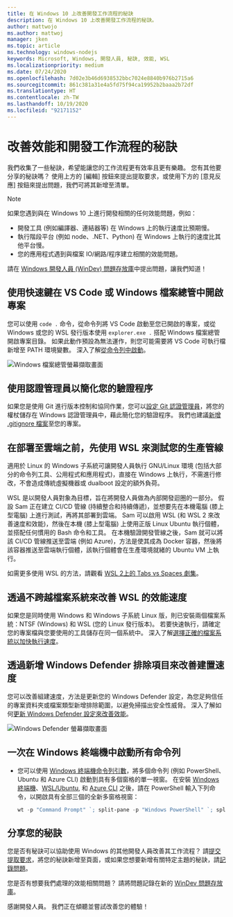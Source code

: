 ```yaml
---
title: 在 Windows 10 上改善開發工作流程的秘訣
description: 在 Windows 10 上改善開發工作流程的秘訣。
author: mattwojo
ms.author: mattwoj
manager: jken
ms.topic: article
ms.technology: windows-nodejs
keywords: Microsoft, Windows, 開發人員, 秘訣, 效能, WSL
ms.localizationpriority: medium
ms.date: 07/24/2020
ms.openlocfilehash: 7d02e3b46d6938532bbc7024e8840b976b2715a6
ms.sourcegitcommit: 861c381a31e4a5fd75f94ca19952b2baaa2b72df
ms.translationtype: HT
ms.contentlocale: zh-TW
ms.lasthandoff: 10/19/2020
ms.locfileid: "92171152"
---
```

# <a name="tips-for-improving-performance-and-development-workflows"></a>改善效能和開發工作流程的秘訣

我們收集了一些秘訣，希望能讓您的工作流程更有效率且更有樂趣。 您有其他要分享的秘訣嗎？ 使用上方的 [編輯] 按鈕來提出提取要求，或使用下方的 [意見反應] 按鈕來提出問題，我們可將其新增至清單。

> [!NOTE]
> 如果您遇到與在 Windows 10 上進行開發相關的任何效能問題，例如：
> - 開發工具 (例如編譯器、連結器等) 在 Windows 上的執行速度比預期慢。
> - 執行階段平台 (例如 node、.NET、Python) 在 Windows 上執行的速度比其他平台慢。
> - 您的應用程式遇到與檔案 IO/網路/程序建立相關的效能問題。 
> 
> 請在 [Windows 開發人員 (WinDev) 問題存放庫](https://github.com/microsoft/WinDev)中提出問題，讓我們知道！

## <a name="use-shortcuts-to-open-a-project-in-vs-code-or-windows-file-explorer"></a>使用快速鍵在 VS Code 或 Windows 檔案總管中開啟專案

您可以使用 `code .` 命令，從命令列將 VS Code 啟動至您已開啟的專案，或從 Windows 或您的 WSL 發行版本使用 `explorer.exe .` 搭配 Windows 檔案總管開啟專案目錄。 如果此動作預設為無法運作，則您可能需要將 VS Code 可執行檔新增至 PATH 環境變數。 深入了解[從命令列中啟動](https://code.visualstudio.com/docs/editor/command-line#_launching-from-command-line)。

![Windows 檔案總管螢幕擷取畫面](../images/wsl-file-explorer.png)

## <a name="use-the-credential-manager-to-your-streamline-authentication-process"></a>使用認證管理員以簡化您的驗證程序

如果您是使用 Git 進行版本控制和協同作業，您可以[設定 Git 認證管理員](/windows/wsl/tutorials/wsl-git#git-credential-manager-setup)，將您的權杖儲存在 Windows 認證管理員中，藉此簡化您的驗證程序。 我們也建議[新增 .gitignore 檔案](/windows/wsl/tutorials/wsl-git#adding-a-git-ignore-file)至您的專案。

## <a name="use-wsl-for-testing-your-production-pipeline-before-deploying-to-the-cloud"></a>在部署至雲端之前，先使用 WSL 來測試您的生產管線

適用於 Linux 的 Windows 子系統可讓開發人員執行 GNU/Linux 環境 (包括大部分的命令列工具、公用程式和應用程式)，直接在 Windows 上執行，不需進行修改，不會造成傳統虛擬機器或 dualboot 設定的額外負荷。

WSL 是以開發人員對象為目標，旨在將開發人員做為內部開發迴圈的一部分。 假設 Sam 正在建立 CI/CD 管線 (持續整合和持續傳遞)，並想要先在本機電腦 (膝上型電腦) 上進行測試，再將其部署到雲端。 Sam 可以啟用 WSL (和 WSL 2 來改善速度和效能)，然後在本機 (膝上型電腦) 上使用正版 Linux Ubuntu 執行個體，並搭配任何慣用的 Bash 命令和工具。 在本機驗證開發管線之後，Sam 就可以將該 CI/CD 管線推送至雲端 (例如 Azure)，方法是使其成為 Docker 容器，然後將該容器推送至雲端執行個體，該執行個體會在生產環境就緒的 Ubuntu VM 上執行。

如需更多使用 WSL 的方法，請觀看 [WSL 2上的 Tabs vs Spaces 劇集](https://channel9.msdn.com/Shows/Tabs-vs-Spaces/WSL2-Code-faster-on-the-Windows-Subsystem-for-Linux)。

## <a name="improve-performance-speed-for-wsl-by-not-crossing-over-file-systems"></a>透過不跨越檔案系統來改善 WSL 的效能速度

如果您是同時使用 Windows 和 Windows 子系統 Linux 版，則已安裝兩個檔案系統：NTSF (Windows) 和 WSL (您的 Linux 發行版本)。 若要快速執行，請確定您的專案檔與您要使用的工具儲存在同一個系統中。 深入了解[選擇正確的檔案系統以加快執行速度](/windows/wsl/compare-versions#use-the-linux-file-system-for-faster-performance)。

## <a name="improve-build-speeds-by-adding-windows-defender-exclusions"></a>透過新增 Windows Defender 排除項目來改善建置速度

您可以改善組建速度，方法是更新您的 Windows Defender 設定，為您足夠信任的專案資料夾或檔案類型新增排除範圍，以避免掃描出安全性威脅。 深入了解如何[更新 Windows Defender 設定來改善效能](../android/defender-settings.md)。

![Windows Defender 螢幕擷取畫面](../images/windows-defender-exclusions.png)

## <a name="launch-all-your-command-lines-in-windows-terminal-at-once"></a>一次在 Windows 終端機中啟動所有命令列

* 您可以使用 [Windows 終端機命令列引數](/windows/terminal/command-line-arguments?tabs=powershell#multiple-panes)，將多個命令列 (例如 PowerShell、Ubuntu 和 Azure CLI) 啟動到具有多個窗格的單一視窗。 在安裝 [Windows 終端機](/windows/terminal/get-started)、[WSL/Ubuntu](/windows/wsl/install-win10), 和 [Azure CLI](/cli/azure/install-azure-cli?view=azure-cli-latest) 之後，請在 PowerShell 輸入下列命令，以開啟具有全部三個的全新多窗格視窗：

    ```powershell
    wt -p "Command Prompt" `; split-pane -p "Windows PowerShell" `; split-pane -H wsl.exe
    ```

## <a name="share-your-tips"></a>分享您的秘訣

您是否有秘訣可以協助使用 Windows 的其他開發人員改善其工作流程？ 請[提交提取要求](https://github.com/MicrosoftDocs/windows-uwp/edit/docs/hub/dev-environment/overview.md)，將您的秘訣新增至頁面，或如果您想要新增有關特定主題的秘訣，請[記錄問題](https://github.com/MicrosoftDocs/windows-uwp/issues/new?title=&body=%0A%0A%5BEnter%20feedback%20here%5D%0A%0A%0A---%0A%23%23%23%23%20Document%20Details%0A%0A%E2%9A%A0%20*Do%20not%20edit%20this%20section.%20It%20is%20required%20for%20docs.microsoft.com%20%E2%9E%9F%20GitHub%20issue%20linking.*%0A%0A*%20ID%3A%207779352b-7b4e-dad8-7c1b-b9aba2c5e561%0A*%20Version%20Independent%20ID%3A%20a5b81b80-87a1-b6e2-8936-baf6c1a0b9c5%0A*%20Content%3A%20%5BSet%20up%20your%20Windows%2010%20development%20environment%5D(https%3A%2F%2Fdocs.microsoft.com%2Fen-us%2Fwindows%2Fdev-environment%2Foverview)%0A*%20Content%20Source%3A%20%5Bhub%2Fdev-environment%2Foverview.md%5D(https%3A%2F%2Fgithub.com%2FMicrosoftDocs%2Fwindows-uwp%2Fblob%2Fdocs%2Fhub%2Fdev-environment%2Foverview.md)%0A*%20Product%3A%20**dev-environment**%0A*%20Technology%3A%20**windows-nodejs**)。

您是否有想要我們處理的效能相關問題？ 請將問題記錄在新的 [WinDev 問題存放庫](https://github.com/microsoft/windev)。

感謝開發人員。 我們正在傾聽並嘗試改善您的體驗！
